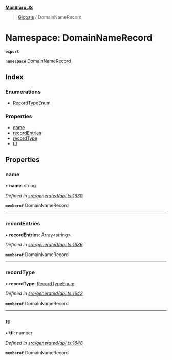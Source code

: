 **[MailSlurp JS](../README.md)**

> [Globals](../README.md) / DomainNameRecord

# Namespace: DomainNameRecord

**`export`** 

**`namespace`** DomainNameRecord

## Index

### Enumerations

* [RecordTypeEnum](../enums/domainnamerecord.recordtypeenum.md)

### Properties

* [name](domainnamerecord.md#name)
* [recordEntries](domainnamerecord.md#recordentries)
* [recordType](domainnamerecord.md#recordtype)
* [ttl](domainnamerecord.md#ttl)

## Properties

### name

•  **name**: string

*Defined in [src/generated/api.ts:1630](https://github.com/mailslurp/mailslurp-client/blob/37bf78e/src/generated/api.ts#L1630)*

**`memberof`** DomainNameRecord

___

### recordEntries

•  **recordEntries**: Array\<string>

*Defined in [src/generated/api.ts:1636](https://github.com/mailslurp/mailslurp-client/blob/37bf78e/src/generated/api.ts#L1636)*

**`memberof`** DomainNameRecord

___

### recordType

•  **recordType**: [RecordTypeEnum](../enums/domainnamerecord.recordtypeenum.md)

*Defined in [src/generated/api.ts:1642](https://github.com/mailslurp/mailslurp-client/blob/37bf78e/src/generated/api.ts#L1642)*

**`memberof`** DomainNameRecord

___

### ttl

•  **ttl**: number

*Defined in [src/generated/api.ts:1648](https://github.com/mailslurp/mailslurp-client/blob/37bf78e/src/generated/api.ts#L1648)*

**`memberof`** DomainNameRecord

